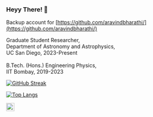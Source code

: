 ### Heyy There! 👋

Backup account for [https://github.com/aravindbharathi/](https://github.com/aravindbharathi/)

Graduate Student Researcher,<br>
Department of Astronomy and Astrophysics,<br>
UC San Diego, 2023-Present<br><br>
B.Tech. (Hons.) Engineering Physics,<br>
IIT Bombay, 2019-2023

[![GitHub Streak](https://github-readme-streak-stats.herokuapp.com/?user=aravindbharathi&count_private=true&theme=tokyonight)](https://git.io/streak-stats)
  
[![Top Langs](https://github-readme-stats.vercel.app/api/top-langs/?username=aravindbharathi&hide=scss&layout=compact&langs_count=6)](https://github.com/anuraghazra/github-readme-stats)

[<img align="left" alt="Website" width="22px" src="https://cdn.jsdelivr.net/npm/simple-icons@v3/icons/statuspage.svg" />](https://aravindbharathi.github.io/)
